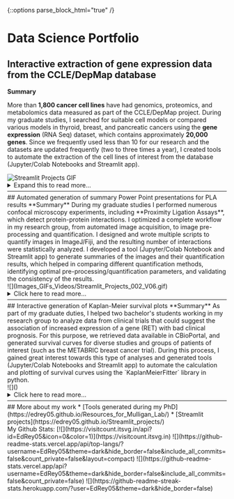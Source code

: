 {::options parse_block_html="true" /}
<h1> Data Science Portfolio </h1> 

<div class="two-columns">
  <div class="left-column">
    <h2> Interactive extraction of gene expression data from the CCLE/DepMap database </h2>
    <p><strong> Summary </strong></p>
    <p> More than <strong>1,800 cancer cell lines</strong> have had genomics, proteomics, and metabolomics data measured as part of the CCLE/DepMap project. During my graduate studies, I searched for suitable cell models or compared various models in thyroid, breast, and pancreatic cancers using the <strong>gene expression</strong> (RNA Seq) dataset, which contains approximately <strong>20,000 genes</strong>. Since we frequently used less than 10 for our research and the datasets are updated frequently (two to three times a year), I created tools to automate the extraction of the cell lines of interest from the database (Jupyter/Colab Notebooks and Streamlit app). </p>
  </div>
  <div class="right-column">
    <img src="Images_GIFs_Videos/Streamlit_Projects_001_V07.gif" alt="Streamlit Projects GIF" />
  </div>
</div>
     
<details><summary markdown="span"> Expand this to read more...</summary>
  **Context**
  A

  **Problem**
  B

  **Solution**
  C
  
  **Read the instructions and watch another demo here:** [Demo_001](https://github.com/EdRey05/Streamlit_projects/tree/main/001_RNA_expression_DepMap)
</details>

<hr style="margin-top: +5px; margin-bottom: +5px; border-width: 20px;">

<div class="two-columns">
  <div class="left-column">
    ## Automated generation of summary Power Point presentations for PLA results
    **Summary**
    During my graduate studies I performed numerous confocal microscopy experiments, including **Proximity Ligation Assays**, which detect protein-protein interactions. I optimized a complete workflow in my research group, from automated image acquisition, to image pre-processing and quantification. I designed and wrote multiple scripts to quantify images in ImageJ/Fiji, and the resulting number of interactions were statistically analyzed. I developed a tool (Jupyter/Colab Notebook and Streamlit app) to generate summaries of the images and their quantification results, which helped in comparing different quantification methods, identifying optimal pre-processing/quantification parameters, and validating the consistency of the results. 
  </div>
     
  <div class="right-column">
    ![](Images_GIFs_Videos/Streamlit_Projects_002_V06.gif)
  </div>
</div>

<details><summary markdown="span"> Click here to read more...</summary>
  **Context**
  A

  **Problem**
  B

  **Solution**
  C

  **Read the instructions and watch another demo here:** [Demo_002](https://github.com/EdRey05/Streamlit_projects/tree/main/002_Automated_PPTX_PLA)
</details>

<hr style="margin-top: +5px; margin-bottom: +5px; border-width: 20px;">

<div class="two-columns">
  <div class="left-column">
    ## Interactive generation of Kaplan-Meier survival plots
    **Summary**
    As part of my graduate duties, I helped two bachelor's students working in my research group to analyze data from clinical trials that could suggest the association of increased expression of a gene (RET) with bad clinical prognosis. For this purpose, we retrieved data available in CBioPortal, and generated survival curves for diverse studies and groups of patients of interest (such as the METABRIC breast cancer trial). During this process, I gained great interest towards this type of analyses and generated tools (Jupyter/Colab Notebooks and Streamlit app) to automate the calculation and plotting of survival curves using the `KaplanMeierFitter` library in python. 
  </div>
     
  <div class="right-column">
    ![]()
  </div>
</div>

<details><summary markdown="span"> Click here to read more...</summary>
  **Context**
  A

  **Problem**
  B

  **Solution**
  C

  **Read the instructions and watch another demo here:** [Demo_003](https://github.com/EdRey05/Streamlit_projects/tree/main/003_KM_plotter)
</details>

<hr style="margin-top: +5px; margin-bottom: +5px; border-width: 20px;">

<div class="two-columns">
  <div class="left-column">
    ## More about my work
    * [Tools generated during my PhD](https://edrey05.github.io/Resources_for_Mulligan_Lab/)
    * [Streamlit projects](https://edrey05.github.io/Streamlit_projects/)
  </div>
     
  <div class="right-column">
    My Github Stats:
    [![](https://visitcount.itsvg.in/api?id=EdRey05&icon=0&color=1)](https://visitcount.itsvg.in)
    ![](https://github-readme-stats.vercel.app/api/top-langs/?username=EdRey05&theme=dark&hide_border=false&include_all_commits=false&count_private=false&layout=compact)
    ![](https://github-readme-stats.vercel.app/api?username=EdRey05&theme=dark&hide_border=false&include_all_commits=false&count_private=false)
    ![](https://github-readme-streak-stats.herokuapp.com/?user=EdRey05&theme=dark&hide_border=false)
  </div>
</div>
